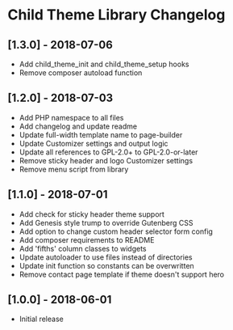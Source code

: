 # Child Theme Library Changelog

## [1.3.0] - 2018-07-06
* Add child_theme_init and child_theme_setup hooks
* Remove composer autoload function

## [1.2.0] - 2018-07-03
* Add PHP namespace to all files
* Add changelog and update readme
* Update full-width template name to page-builder
* Update Customizer settings and output logic
* Update all references to GPL-2.0+ to GPL-2.0-or-later
* Remove sticky header and logo Customizer settings
* Remove menu script from library

## [1.1.0] - 2018-07-01
* Add check for sticky header theme support
* Add Genesis style trump to override Gutenberg CSS
* Add option to change custom header selector form config
* Add composer requirements to README
* Add 'fifths' column classes to widgets
* Update autoloader to use files instead of directories
* Update init function so constants can be overwritten
* Remove contact page template if theme doesn't support hero

## [1.0.0] - 2018-06-01
* Initial release
